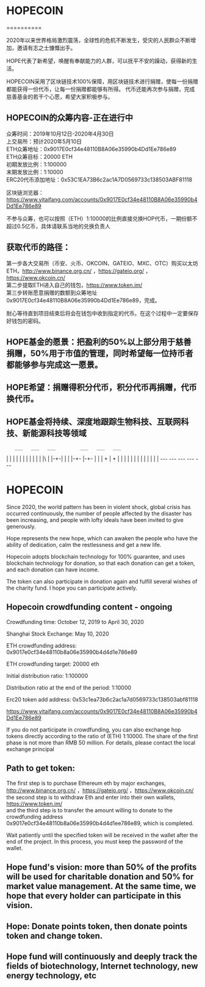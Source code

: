 # HOPECOIN
==========

2020年以来世界格局激烈震荡，全球性的危机不断发生，受灾的人民群众不断增加，邀请有志之士慷慨出手。

HOPE代表了新希望，唤醒有奉献能力的人群，可以抚平不安的躁动，获得新的生活。

HOPECOIN采用了区块链技术100%保障，用区块链技术进行捐赠，使每一份捐赠都能获得一份代币，让每一份捐赠都能够有所得。
代币还能再次参与捐赠，完成慈善基金的若干个心愿，希望大家积极参与。

HOPECOIN的众筹内容-正在进行中
----------------

众筹时间：2019年10月12日-2020年4月30日  
上交易所：预计2020年5月10日  
ETH众筹地址：0x9017E0cf34e48110B8A06e35990b4Dd1Ee786e89  
ETH众筹目标：20000 ETH  
初期发放比例：1:100000  
末期发放比例：1:10000  
ERC20代币添加地址：0x53C1EA73B6c2ac1A7D0569733c138503ABF81118  

区块链浏览器：https://www.yitaifang.com/accounts/0x9017E0cf34e48110B8A06e35990b4Dd1Ee786e89

不参与众筹，也可以按照（ETH）1:10000的比例直接兑换HOP代币，一期份额不超过0.5亿币，具体请联系当地的兑换负责人

获取代币的路径：
----------------

第一步各大交易所（币安、火币、OKCOIN、GATEIO、MXC、OTC）购买以太坊ETH，http://www.binance.org.cn/ ，https://gateio.org/ ，https://www.okcoin.cn/   
第二步提取ETH进入自己的钱包，https://www.token.im/  
第三步转账愿意捐赠的数额到众筹地址 0x9017E0cf34e48110B8A06e35990b4Dd1Ee786e89，完成。

耐心等待直到项目结束后将会在钱包中收到指定的代币。在这个过程中一定要保存好钱包的密码。

HOPE基金的愿景：把盈利的50%以上部分用于慈善捐赠，50%用于市值的管理，同时希望每一位持币者都能够参与完成这一愿景。
----------------
HOPE希望：捐赠得积分代币，积分代币再捐赠，代币换代币。
----------------  
HOPE基金将持续、深度地跟踪生物科技、互联网科技、新能源科技等领域
----------------

       ___   ___   ___         ___   ___   ___        
|   | |   | |   | |           |     |   |   |   |\  | 
|-+-| |   | |-+-  |-+-        |     |   |   +   | + | 
|   | |   | |     |           |     |   |   |   |  \| 
       ---         ---         ---   ---   ---        
                                                      
                                                      
 HOPECOIN
 ==========


Since 2020, the world pattern has been in violent shock, global crisis has occurred continuously, the number of people affected by the disaster has been increasing, and people with lofty ideals have been invited to give generously.



Hope represents the new hope, which can awaken the people who have the ability of dedication, calm the restlessness and get a new life.



Hopecoin adopts blockchain technology for 100% guarantee, and uses blockchain technology for donation, so that each donation can get a token, and each donation can have income.

The token can also participate in donation again and fulfill several wishes of the charity fund. I hope you can participate actively.



Hopecoin crowdfunding content - ongoing
---------------------------------------


Crowdfunding time: October 12, 2019 to April 30, 2020

Shanghai Stock Exchange: May 10, 2020

ETH crowdfunding address: 0x9017e0cf34e48110b8a06e35990b4d4d1e786e89

ETH crowdfunding target: 20000 eth

Initial distribution ratio: 1:100000

Distribution ratio at the end of the period: 1:10000

Erc20 token add address: 0x53c1ea73b6c2ac1a7d0569733c138503abf81118

https://www.yitaifang.com/accounts/0x9017E0cf34e48110B8A06e35990b4Dd1Ee786e89

If you do not participate in crowdfunding, you can also exchange hop tokens directly according to the ratio of (ETH) 1:10000. The share of the first phase is not more than RMB 50 million. For details, please contact the local exchange principal


Path to get token:
---------------------------------------


The first step is to purchase Ethereum eth by major exchanges, http://www.binance.org.cn/ ，https://gateio.org/ ，https://www.okcoin.cn/   
the second step is to withdraw Eth and enter into their own wallets, https://www.token.im/  
and the third step is to transfer the amount willing to donate to the crowdfunding address 0x9017e0cf34e48110b8a06e35990b4d4d1ee786e89, which is completed.


Wait patiently until the specified token will be received in the wallet after the end of the project. In this process, you must keep the password of the wallet.


Hope fund's vision: more than 50% of the profits will be used for charitable donation and 50% for market value management. At the same time, we hope that every holder can participate in this vision.
---------------------------------------

Hope: Donate points token, then donate points token and change token.
---------------------------------------

Hope fund will continuously and deeply track the fields of biotechnology, Internet technology, new energy technology, etc
---------------------------------------

